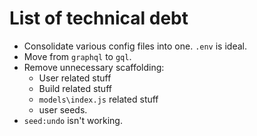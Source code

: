 # List of technical debt

- Consolidate various config files into one. `.env` is ideal.
- Move from `graphql` to `gql`.
- Remove unnecessary scaffolding:
  - User related stuff
  - Build related stuff
  - `models\index.js`  related stuff
  - user seeds.
- `seed:undo` isn't working.